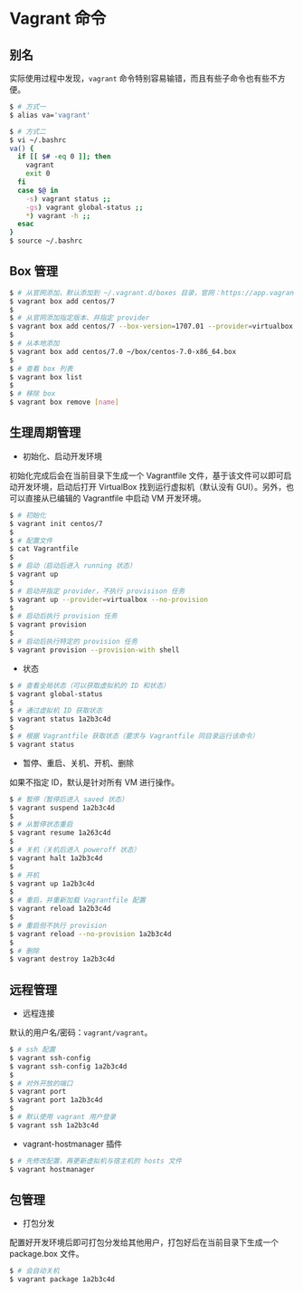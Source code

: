 # Vagrant 命令

## 别名

实际使用过程中发现，`vagrant` 命令特别容易输错，而且有些子命令也有些不方便。

```sh
$ # 方式一
$ alias va='vagrant'

$ # 方式二
$ vi ~/.bashrc
va() {
  if [[ $# -eq 0 ]]; then
    vagrant
    exit 0
  fi
  case $@ in
    -s) vagrant status ;;
    -gs) vagrant global-status ;;
    *) vagrant -h ;;
  esac
}
$ source ~/.bashrc

```

## Box 管理

```sh
$ # 从官网添加，默认添加到 ~/.vagrant.d/boxes 目录，官网：https://app.vagrantup.com/boxes/search
$ vagrant box add centos/7
$
$ # 从官网添加指定版本、并指定 provider
$ vagrant box add centos/7 --box-version=1707.01 --provider=virtualbox
$
$ # 从本地添加
$ vagrant box add centos/7.0 ~/box/centos-7.0-x86_64.box
$
$ # 查看 box 列表
$ vagrant box list
$
$ # 移除 box
$ vagrant box remove [name]
```


## 生理周期管理

* 初始化、启动开发环境

初始化完成后会在当前目录下生成一个 Vagrantfile 文件，基于该文件可以即可启动开发环境，启动后打开 VirtualBox 找到运行虚拟机（默认没有 GUI）。另外，也可以直接从已编辑的 Vagrantfile 中启动 VM 开发环境。

```sh
$ # 初始化
$ vagrant init centos/7
$
$ # 配置文件
$ cat Vagrantfile
$
$ # 启动（启动后进入 running 状态）
$ vagrant up
$
$ # 启动并指定 provider，不执行 provisison 任务
$ vagrant up --provider=virtualbox --no-provision
$
$ # 启动后执行 provision 任务
$ vagrant provision
$
$ # 启动后执行特定的 provision 任务
$ vagrant provision --provision-with shell
```

* 状态

```sh
$ # 查看全局状态（可以获取虚拟机的 ID 和状态）
$ vagrant global-status
$
$ # 通过虚拟机 ID 获取状态
$ vagrant status 1a2b3c4d
$
$ # 根据 Vagrantfile 获取状态（要求与 Vagrantfile 同目录运行该命令）
$ vagrant status
```

* 暂停、重启、关机、开机、删除

如果不指定 ID，默认是针对所有 VM 进行操作。

```sh
$ # 暂停（暂停后进入 saved 状态）
$ vagrant suspend 1a2b3c4d
$
$ # 从暂停状态重启
$ vagrant resume 1a263c4d
$
$ # 关机（关机后进入 poweroff 状态）
$ vagrant halt 1a2b3c4d
$
$ # 开机
$ vagrant up 1a2b3c4d
$
$ # 重启，并重新加载 Vagrantfile 配置
$ vagrant reload 1a2b3c4d
$
$ # 重启但不执行 provision
$ vagrant reload --no-provision 1a2b3c4d
$
$ # 删除
$ vagrant destroy 1a2b3c4d
```


## 远程管理

* 远程连接

默认的用户名/密码：`vagrant/vagrant`。

```sh
$ # ssh 配置
$ vagrant ssh-config
$ vagrant ssh-config 1a2b3c4d
$
$ # 对外开放的端口
$ vagrant port
$ vagrant port 1a2b3c4d
$
$ # 默认使用 vagrant 用户登录
$ vagrant ssh 1a2b3c4d
```

* vagrant-hostmanager 插件

```sh
$ # 先修改配置，再更新虚拟机与宿主机的 hosts 文件
$ vagrant hostmanager
```


## 包管理

* 打包分发

配置好开发环境后即可打包分发给其他用户，打包好后在当前目录下生成一个 package.box 文件。

```sh
$ # 会自动关机
$ vagrant package 1a2b3c4d
```
